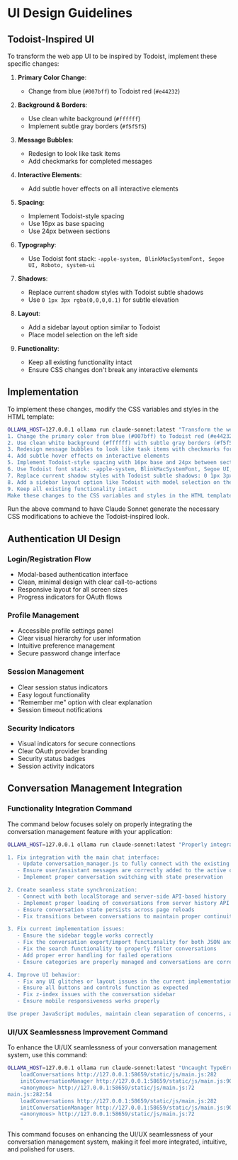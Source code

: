 # UI Design Guidelines

## Todoist-Inspired UI

To transform the web app UI to be inspired by Todoist, implement these specific changes:

1. **Primary Color Change**:
   - Change from blue (`#007bff`) to Todoist red (`#e44232`)

2. **Background & Borders**:
   - Use clean white background (`#ffffff`) 
   - Implement subtle gray borders (`#f5f5f5`)

3. **Message Bubbles**:
   - Redesign to look like task items
   - Add checkmarks for completed messages

4. **Interactive Elements**:
   - Add subtle hover effects on all interactive elements

5. **Spacing**:
   - Implement Todoist-style spacing
   - Use 16px as base spacing
   - Use 24px between sections

6. **Typography**:
   - Use Todoist font stack: `-apple-system, BlinkMacSystemFont, Segoe UI, Roboto, system-ui`

7. **Shadows**:
   - Replace current shadow styles with Todoist subtle shadows
   - Use `0 1px 3px rgba(0,0,0,0.1)` for subtle elevation

8. **Layout**:
   - Add a sidebar layout option similar to Todoist
   - Place model selection on the left side

9. **Functionality**:
   - Keep all existing functionality intact
   - Ensure CSS changes don't break any interactive elements

## Implementation

To implement these changes, modify the CSS variables and styles in the HTML template:

```bash
OLLAMA_HOST=127.0.0.1 ollama run claude-sonnet:latest "Transform the web app UI to be inspired by Todoist with these specific changes: 
1. Change the primary color from blue (#007bff) to Todoist red (#e44232)
2. Use clean white background (#ffffff) with subtle gray borders (#f5f5f5)
3. Redesign message bubbles to look like task items with checkmarks for completed messages
4. Add subtle hover effects on interactive elements
5. Implement Todoist-style spacing with 16px base and 24px between sections
6. Use Todoist font stack: -apple-system, BlinkMacSystemFont, Segoe UI, Roboto, system-ui
7. Replace current shadow styles with Todoist subtle shadows: 0 1px 3px rgba(0,0,0,0.1)
8. Add a sidebar layout option like Todoist with model selection on the left
9. Keep all existing functionality intact
Make these changes to the CSS variables and styles in the HTML template."
```

Run the above command to have Claude Sonnet generate the necessary CSS modifications to achieve the Todoist-inspired look.

## Authentication UI Design

### Login/Registration Flow
- Modal-based authentication interface
- Clean, minimal design with clear call-to-actions
- Responsive layout for all screen sizes
- Progress indicators for OAuth flows

### Profile Management
- Accessible profile settings panel
- Clear visual hierarchy for user information
- Intuitive preference management
- Secure password change interface

### Session Management
- Clear session status indicators
- Easy logout functionality
- "Remember me" option with clear explanation
- Session timeout notifications

### Security Indicators
- Visual indicators for secure connections
- Clear OAuth provider branding
- Security status badges
- Session activity indicators

## Conversation Management Integration

### Functionality Integration Command

The command below focuses solely on properly integrating the conversation management feature with your application:

```bash
OLLAMA_HOST=127.0.0.1 ollama run claude-sonnet:latest "Properly integrate the conversation management system with the main application, focusing solely on functionality and integration (not design). Implement these specific changes:

1. Fix integration with the main chat interface:
   - Update conversation_manager.js to fully connect with the existing chat system
   - Ensure user/assistant messages are correctly added to the active conversation
   - Implement proper conversation switching with state preservation

2. Create seamless state synchronization:
   - Connect with both localStorage and server-side API-based history
   - Implement proper loading of conversations from server history API
   - Ensure conversation state persists across page reloads
   - Fix transitions between conversations to maintain proper continuity

3. Fix current implementation issues:
   - Ensure the sidebar toggle works correctly
   - Fix the conversation export/import functionality for both JSON and Markdown
   - Fix the search functionality to properly filter conversations
   - Add proper error handling for failed operations
   - Ensure categories are properly managed and conversations are correctly organized

4. Improve UI behavior:
   - Fix any UI glitches or layout issues in the current implementation
   - Ensure all buttons and controls function as expected
   - Fix z-index issues with the conversation sidebar
   - Ensure mobile responsiveness works properly

Use proper JavaScript modules, maintain clean separation of concerns, and ensure the code follows best practices for maintainability."
```

### UI/UX Seamlessness Improvement Command

To enhance the UI/UX seamlessness of your conversation management system, use this command:

```bash
OLLAMA_HOST=127.0.0.1 ollama run claude-sonnet:latest "Uncaught TypeError: window.conversationManager.getAllConversations is not a function
    loadConversations http://127.0.0.1:58659/static/js/main.js:282
    initConversationManager http://127.0.0.1:58659/static/js/main.js:90
    <anonymous> http://127.0.0.1:58659/static/js/main.js:72
main.js:282:54
    loadConversations http://127.0.0.1:58659/static/js/main.js:282
    initConversationManager http://127.0.0.1:58659/static/js/main.js:90
    <anonymous> http://127.0.0.1:58659/static/js/main.js:72
    "
```

This command focuses on enhancing the UI/UX seamlessness of your conversation management system, making it feel more integrated, intuitive, and polished for users.